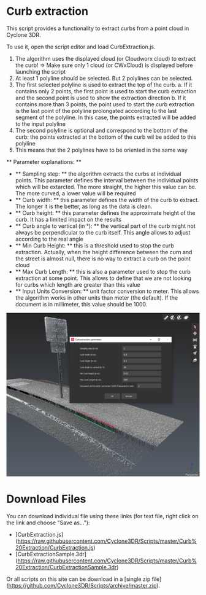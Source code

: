 # Curb extraction

This script provides a functionality to extract curbs from a point cloud in Cyclone 3DR.

To use it, open the script editor and load CurbExtraction.js.

1. The algorithm uses the displayed cloud (or Cloudworx cloud) to extract the curb! => Make sure only 1 cloud (or CWxCloud) is displayed before launching the script
2. At least 1 polyline should be selected. But 2 polylines can be selected.
3. The first selected polyline is used to extract the top of the curb.
   a. If it contains only 2 points, the first point is used to start the curb extraction and the second point is used to show the extraction direction
   b. If it contains more than 3 points, the point used to start the curb extraction is the last point of the polyline prolongated according to the last segment of the polyline. In this case, the points extracted will be added to the input polyline
4. The second polyline is optional and correspond to the bottom of the curb: the points extracted at the bottom of the curb wil be added to this polyline
5. This means that the 2 polylines have to be oriented in the same way

** Parameter explanations: **

- ** Sampling step: ** the algorithm extracts the curbs at individual points. This parameter defines the interval between the individual points which will be extarcted. The more straight, the higher this value can be. The more curved, a lower value will be required
- ** Curb width: ** this parameter defines the width of the curb to extract. The longer it is the better, as long as the data is clean.
- ** Curb height: ** this parameter defines the approximate height of the curb. It has a limited impact on the results
- ** Curb angle to vertical (in °): ** the vertical part of the curb might not always be perpendicular to the curb itself. This angle allows to adjust according to the real angle
- ** Min Curb Height: ** this is a threshold used to stop the curb extraction. Actually, when the height difference between the curn and the street is almost null, there is no way to extract a curb on the point cloud
- ** Max Curb Length: ** this is also a parameter used to stop the curb extraction at some point. This allows to define that we are not looking for curbs which length are greater than this value
- ** Input Units Conversion: ** unit factor conversion to meter. This allows the algorithm works in other units than meter (the default). If the document is in millimeter, this value should be 1000.

![alt text](https://raw.githubusercontent.com/Cyclone3DR/Scripts/master/Curb%20Extraction/Screenshot.png "screenshot")

# Download Files

You can download individual file using these links (for text file, right click on the link and choose "Save as..."):

- [CurbExtraction.js] (https://raw.githubusercontent.com/Cyclone3DR/Scripts/master/Curb%20Extraction/CurbExtraction.js)
- [CurbExtractionSample.3dr] (https://raw.githubusercontent.com/Cyclone3DR/Scripts/master/Curb%20Extraction/CurbExtractionSample.3dr)

Or all scripts on this site can be download in a [single zip file] (https://github.com/Cyclone3DR/Scripts/archive/master.zip).
